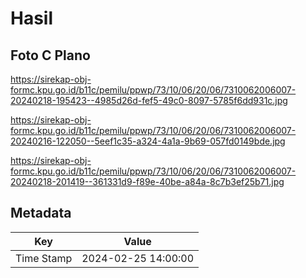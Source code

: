 # Hasil

## Foto C Plano

https://sirekap-obj-formc.kpu.go.id/b11c/pemilu/ppwp/73/10/06/20/06/7310062006007-20240218-195423--4985d26d-fef5-49c0-8097-5785f6dd931c.jpg

https://sirekap-obj-formc.kpu.go.id/b11c/pemilu/ppwp/73/10/06/20/06/7310062006007-20240216-122050--5eef1c35-a324-4a1a-9b69-057fd0149bde.jpg

https://sirekap-obj-formc.kpu.go.id/b11c/pemilu/ppwp/73/10/06/20/06/7310062006007-20240218-201419--361331d9-f89e-40be-a84a-8c7b3ef25b71.jpg


## Metadata

| Key        | Value               |
| ---------- | ------------------- |
| Time Stamp | 2024-02-25 14:00:00 |



